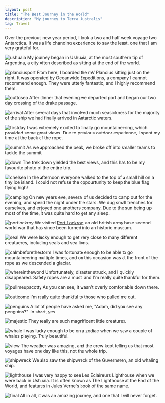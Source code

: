 ```yaml
---
layout: post
title: "The Best Journey in the World"
description: "My journey to Terra Australis"
tag: Travel
---
```

Over the previous new year period, I took a two and half week voyage two Antarctica. It was a life changing experience to say the least, one that I am very grateful for.

![ushuaia](http://imgur.com/rS4Ylac.jpg)
My journey began in Ushuaia, at the most southern tip of Argentina, a city  often described as sitting at the end of the world.

![planciusport](http://imgur.com/PnGMJwX)
From here, I boarded the mV Plancius sitting just on the right. It was operated by Oceanwide Expeditions, a company I cannot recommend enough. They were utterly fantastic, and I highly recommend them.

![outtosea](http://imgur.com/G9mktAm)
After dinner that evening we departed port and began our two day crossing of the drake passage.

![arrival](http://imgur.com/PrF9Blp)
After several days that involved much seasickness for the majority of the ship we had finally arrived in Antarctic waters.

![firstday](http://imgur.com/8ZuNyDd)
I was extremely excited to finally go mountaineering, which provided some great views. Due to previous outdoor experience, I spent my time at the back of the rope.

![summit](http://imgur.com/fq8FaTw)
As we approached the peak, we broke off into smaller teams to tackle the summit.

![down](http://imgur.com/1FiG4Az)
The trek down yielded the best views, and this has to be my favourite photo of the entire trip.

![chelsea](http://imgur.com/0ORE90J)
In the afternoon everyone walked to the top of a small hill on a tiny ice island. I could not refuse the oppourtunity to keep the blue flag flying high!

![camping](http://imgur.com/vtcN0bX)
On new years eve, several of us decided to camp out for the evening, and spend the night under the stars. We dug small trenches for ourselves, and enjoyed one anothers company. Due to the sun being up most of the time, it was quite hard to get any sleep.

![portlockroy](http://imgur.com/WoHXIiJ)
We visited [Port Lockroy](https://en.wikipedia.org/wiki/Port_Lockroy), an old british army base second world war that has since been turned into an historic museum.

![seal](http://imgur.com/rNMyTkY)
We were lucky enough to get very close to many different creatueres, including seals and sea lions.

![calmbeforethestorm](http://imgur.com/Gcp3nCb)
I was fortunate enough to be able to go mountaineering multiple times, and on this occasion was at the front of the rope as we descended a glaciar.

![whereintheworld](http://imgur.com/OSGxcOm)
Unfortunately, disaster struck, and I quickly disappeared. Safety ropes are a must, and I'm really quite thankful for them.

![pullmeupscotty](http://imgur.com/hGrB3l4)
As you can see, it wasn't overly comfortable down there.

![outicome](http://imgur.com/hGrB3l4)
I'm really quite thankful to those who pulled me out.

![penguins](http://imgur.com/agEuOM3)
A lot of people have asked me, "Adam, did you see any penguins?". In short, yes.

![majestic](http://imgur.com/88YBfR0)
They really are such magnificent little creatures.

![whale](http://imgur.com/PWgNBNi)
I was lucky enough to be on a zodiac when we saw a couple of whales playing. Truly beautiful.

![view](http://imgur.com/Tbc0zp6)
The weather was amazing, and the crew kept telling us that most voyages have one day like this, not the whole trip.

![shipwreck](http://imgur.com/YNtM0lq)
We also saw the shipwreck of the Guvernøren, an old whaling ship.

![lighthouse](http://imgur.com/BrAL4g3)
I was very happy to see Les Eclaireurs Lighthouse when we were back in Ushuaia. It is often known as The Lighthouse at the End of the World, and features in Jules Verne's book of the same name.

![final](http://imgur.com/K4VK9tz)
All in all, it was an amazing journey, and one that I will never forget.
